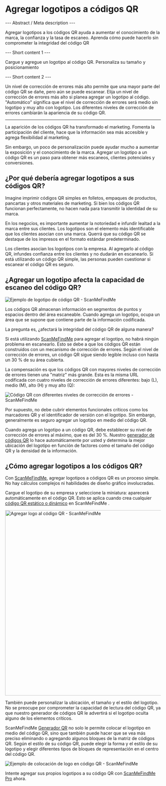 <h1>Agregar logotipos a códigos QR</h1>

--- Abstract / Meta description ---

Agregar logotipos a los códigos QR ayuda a aumentar el conocimiento de la marca, la confianza y la tasa de escaneo. Aprenda cómo puede hacerlo sin comprometer la integridad del código QR

--- Short content 1 ---

Cargue y agregue un logotipo al código QR. Personaliza su tamaño y posicionamiento

--- Short content 2 ---

Un nivel de corrección de errores más alto permite que una mayor parte del código QR se dañe, pero aún se puede escanear. Elija un nivel de corrección de errores más alto si planea agregar un logotipo al código. "Automático" significa que el nivel de corrección de errores será medio sin logotipo y muy alto con logotipo. Los diferentes niveles de corrección de errores cambiarán la apariencia de su código QR.

----------

<p>La aparición de los códigos QR ha transformado el marketing. Fomenta la participación del cliente, hace que la información sea más accesible y agrega flexibilidad al marketing. </p>

<p>Sin embargo, un poco de personalización puede ayudar mucho a aumentar la exposición y el conocimiento de la marca. Agregar un logotipo a un código QR es un paso para obtener más escaneos, clientes potenciales y conversiones. </p>

<h2> ¿Por qué debería agregar logotipos a sus códigos QR?</h2>

<p>Imagine imprimir códigos QR simples en folletos, empaques de productos, pancartas y otros materiales de marketing. Si bien los códigos QR funcionan perfectamente, no hacen nada para transmitir la identidad de su marca.</p>

<p>En los negocios, es importante aumentar la notoriedad e infundir lealtad a la marca entre sus clientes. Los logotipos son el elemento más identificable que los clientes asocian con una marca. Querrá que su código QR se destaque de los impresos en el formato estándar predeterminado.</p>

<p>Los clientes asocian los logotipos con la empresa. Al agregarlo al código QR, infundes confianza entre los clientes y no dudarán en escanearlo. Si está utilizando un código QR simple, las personas pueden cuestionar si escanear el código QR es seguro.</p>

<h2>¿Agregar un logotipo afecta la capacidad de escaneo del código QR?</h2>

<p class="imageholder">
    <img src="https://media.scanmefindme.com/blog/about_logos/files/img 1 - qr code with logo.png"
        alt="Ejemplo de logotipo de código QR - ScanMeFindMe">
</p>

<p>Los códigos QR almacenan información en segmentos de puntos y espacios dentro del área escaneable. Cuando agrega un logotipo, ocupa un área que se supone que contiene parte de la información codificada.</p>

<p>La pregunta es, ¿afectará la integridad del código QR de alguna manera?</p>

<p>Si está utilizando <a href="#static:url" title="Generador de código QR ScanMeFindMe">ScanMeFindMe</a> para agregar el logotipo, no habrá ningún problema en escanearlo. Esto se debe a que los códigos QR están construidos con un mecanismo de corrección de errores. Según el nivel de corrección de errores, un código QR sigue siendo legible incluso con hasta un 30 % de su área cubierta.</p>

<p>La compensación es que los códigos QR con mayores niveles de corrección de errores tienen una "matriz" más grande. Esta es la misma URL codificada con cuatro niveles de corrección de errores diferentes: bajo (L), medio (M), alto (H) y muy alto (Q):</p>

<p class="imageholder">
    <img src="https://media.scanmefindme.com/blog/about_logos/files/img 2 - diff matrix.png"
        alt="Código QR con diferentes niveles de corrección de errores - ScanMeFindMe">
</p>

<p>Por supuesto, no debe cubrir elementos funcionales críticos como los marcadores QR y el identificador de versión con el logotipo. Sin embargo, generalmente es seguro agregar un logotipo en medio del código QR.</p>

<p>Cuando agrega un logotipo a un código QR, debe establecer su nivel de corrección de errores al máximo, que es del 30 %. Nuestro <a href="#static:url">generador de códigos QR</a> lo hace automáticamente por usted y determina la mejor ubicación del logotipo en función de factores como el tamaño del código QR y la densidad de la información.</p>

<h2> ¿Cómo agregar logotipos a los códigos QR?</h2>

<p>Con <a href="#static:url" title="Agregar logotipos a códigos QR">ScanMeFindMe</a>, agregar logotipos a códigos QR es un proceso simple. No hay cálculos complejos ni habilidades de diseño gráfico involucradas.</p>

<p>Cargue el logotipo de su empresa y seleccione la miniatura: aparecerá automáticamente en el código QR. Esto se aplica cuando crea cualquier <a href="#about:product">código QR estático o dinámico</a> en ScanMeFindMe .</p>

<p class="imageholder">
    <img src="https://media.scanmefindme.com/blog/about_logos/files/img 3 - adding logo.png" width="600"
        alt="Agregar logo al código QR - ScanMeFindMe">
</p>

<p>También puede personalizar la ubicación, el tamaño y el estilo del logotipo. No se preocupe por comprometer la capacidad de lectura del código QR, ya que nuestro generador de códigos QR le advertirá si el logotipo oculta alguno de los elementos críticos.</p>

<p>ScanMeFindMe <a href="#static:url">Generador QR</a> no solo le permite colocar el logotipo en medio del código QR, sino que también puede hacer que se vea más preciso eliminando o agregando algunos bloques de la matriz de códigos QR. Según el estilo de su código QR, puede elegir la forma y el estilo de su logotipo y elegir diferentes tipos de bloques de representación en el centro del código QR.</p>

<p class="imageholder">
    <img src="https://media.scanmefindme.com/blog/about_logos/files/img 4 - center of qr.png"
        alt="Ejemplo de colocación de logo en código QR - ScanMeFindMe">
</p>

<p>Intente agregar sus propios logotipos a su código QR con <a href="#pro">ScanMeFindMe Pro</a> ahora.</p>
